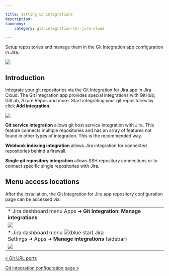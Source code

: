 ```yaml
---

title: Setting up integrations
description:
taxonomy:
    category: git-integration-for-jira-cloud

---
```

Setup repositories and manage them in the Git Integration app configuration in Jira.

![](https://bigbrassband.atlassian.net/wiki/download/attachments/1923023982/gitcloud-managed-ui-integrations-page.png?version=1&modificationDate=1647843315863&cacheVersion=1&api=v2)

## Introduction

Integrate your git repositories via the Git Integration for Jira app in Jira Cloud. The Git Integration app provides special integrations with GitHub, GitLab, Azure Repos and more. Start integrating your git repositories by click **Add integration**.

![](https://bigbrassband.atlassian.net/wiki/download/attachments/1923023982/gitcloud-managed-ui-add-integration-page.png?version=1&modificationDate=1647937317336&cacheVersion=1&api=v2)

**Git service integration** allows git host service integration with Jira. This feature connects multiple repositories and has an array of features not found in other types of integration. This is the recommended way.

**Webhook indexing integration** allows Jira integration for connected repositories behind a firewall.

**Single git repository integration** allows SSH repository connections or to connect specific single repositories with Jira.

## Menu access locations

After the installation, the Git Integration for Jira app repository configuration page can be accessed via:

|     |
| --- |
| *   Jira dashboard menu Apps ➜ **Git Integration: Manage integrations** |
| ![](https://bigbrassband.atlassian.net/wiki/download/thumbnails/1923023982/gitcloud-managed-ui-menu-access.png?version=1&modificationDate=1647843557648&cacheVersion=1&api=v2&width=340&height=448) |
| *   Jira dashboard menu ![(blue star)](/wiki/s/-1639011364/6452/8b4898d3c114827e64ec143b4fa79bb76a6cfa5b/_/images/icons/emoticons/star_blue.png) Jira Settings ➜ Apps ➜ **Manage integrations** (sidebar) |
| ![](https://bigbrassband.atlassian.net/wiki/download/attachments/1923023982/gitcloud-managed-ui-system-apps-access.png?version=1&modificationDate=1647844058298&cacheVersion=1&api=v2) |

[« Git URL ports](/wiki/spaces/GITCLOUD/pages/1937965122/Git+URL+Ports)

[Git integration configuration page »](/wiki/spaces/GITCLOUD/pages/1923024023/Git+integration+configuration+page)

